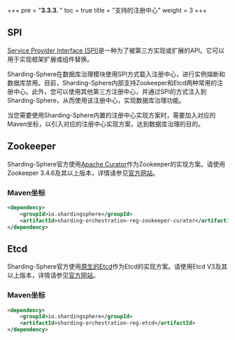 +++
pre = "<b>3.3.3. </b>"
toc = true
title = "支持的注册中心"
weight = 3
+++

## SPI
[Service Provider Interface (SPI)](https://docs.oracle.com/javase/tutorial/sound/SPI-intro.html)是一种为了被第三方实现或扩展的API。它可以用于实现框架扩展或组件替换。

Sharding-Sphere在数据库治理模块使用SPI方式载入注册中心，进行实例熔断和数据库禁用。目前，Sharding-Sphere内部支持Zookeeper和Etcd两种常用的注册中心。此外，您可以使用其他第三方注册中心，并通过SPI的方式注入到Sharding-Sphere，从而使用该注册中心，实现数据库治理功能。

当您需要使用Sharding-Sphere内置的注册中心实现方案时，需要加入对应的Maven坐标，以引入对应的注册中心实现方案，达到数据库治理的目的。

## Zookeeper

Sharding-Sphere官方使用[Apache Curator](http://curator.apache.org/)作为Zookeeper的实现方案。请使用Zookeeper 3.4.6及其以上版本，详情请参见[官方网站](https://zookeeper.apache.org/)。

### Maven坐标

```xml
<dependency>
    <groupId>io.shardingsphere</groupId>
    <artifactId>sharding-orchestration-reg-zookeeper-curator</artifactId>
</dependency>
```

## Etcd

Sharding-Sphere官方使用[原生的Etcd](https://coreos.com/etcd/)作为Etcd的实现方案。请使用Etcd V3及其以上版本，详情请参见[官方网站](https://coreos.com/etcd/docs/latest)。

### Maven坐标
```xml
<dependency>
    <groupId>io.shardingsphere</groupId>
    <artifactId>sharding-orchestration-reg-etcd</artifactId>
</dependency>
```
